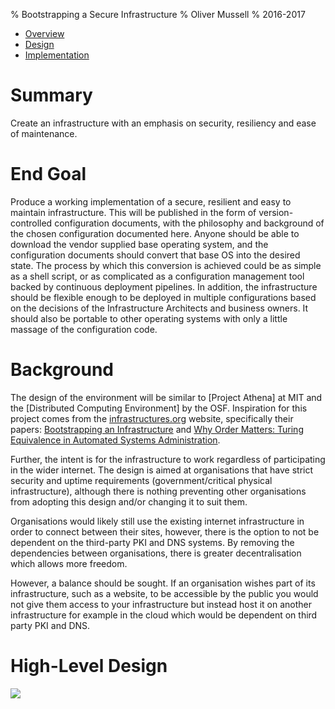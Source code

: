 % Bootstrapping a Secure Infrastructure
% Oliver Mussell
% 2016-2017

<!---

- Produced in Markdown with Vim, converted to HTML by Pandoc.
- Graphics created with DOT
- Hosted on Github Pages

-->

- [Overview](/homelab/design/overview.html)
- [Design](/homelab/design/design.html)
- [Implementation](/homelab/design/implementation.html)

Summary
===

Create an infrastructure with an emphasis on security, resiliency and ease of maintenance. 

End Goal
===

Produce a working implementation of a secure, resilient and easy to maintain infrastructure. This will be published in the form of version-controlled configuration documents, with the philosophy and background of the chosen configuration documented here. Anyone should be able to download the vendor supplied base operating system, and the configuration documents should convert that base OS into the desired state. The process by which this conversion is achieved could be as simple as a shell script, or as complicated as a configuration management tool backed by continuous deployment pipelines. In addition, the infrastructure should be flexible enough to be deployed in multiple configurations based on the decisions of the Infrastructure Architects and business owners. It should also be portable to other operating systems with only a little massage of the configuration code.

Background
===

The design of the environment will be similar to [Project Athena] at MIT and the [Distributed Computing Environment] by the OSF. Inspiration for this project comes from the [infrastructures.org] website, specifically their papers: [Bootstrapping an Infrastructure] and [Why Order Matters: Turing Equivalence in Automated Systems Administration].





Further, the intent is for the infrastructure to work regardless of participating in the wider internet. The design is aimed at organisations that have strict security and uptime requirements (government/critical physical infrastructure), although there is nothing preventing other organisations from adopting this design and/or changing it to suit them.

Organisations would likely still use the existing internet infrastructure in order to connect between their sites, however, there is the option to not be dependent on the third-party PKI and DNS systems. By removing the dependencies between organisations, there is greater decentralisation which allows more freedom. 

However, a balance should be sought. If an organisation wishes part of its infrastructure, such as a website, to be accessible by the public you would not give them access to your infrastructure but instead host it on another infrastructure for example in the cloud which would be dependent on third party PKI and DNS.





[infrastructures.org]: http://www.infrastructures.org
[Bootstrapping an Infrastructure]: http://www.infrastructures.org/papers/bootstrap/bootstrap.html
[Why Order Matters: Turing Equivalence in Automated Systems Administration]: http://www.infrastructures.org/papers/turing/turing.html

High-Level Design
===
<img src="/homelab/pic/secenv.svg">
